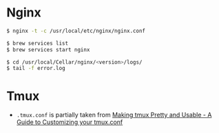 # Nginx
```bash
$ nginx -t -c /usr/local/etc/nginx/nginx.conf

$ brew services list
$ brew services start nginx

$ cd /usr/local/Cellar/nginx/<version>/logs/
$ tail -f error.log
```

# Tmux
* `.tmux.conf` is partially taken from [Making tmux Pretty and Usable - A Guide to Customizing your tmux.conf](http://www.hamvocke.com/blog/a-guide-to-customizing-your-tmux-conf)
